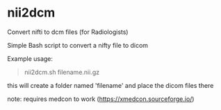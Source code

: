 # nii2dcm
Convert nifti to dcm files (for Radiologists)

Simple Bash script to convert a nifty file to dicom

Example usage:

> nii2dcm.sh filename.nii.gz

this will create a folder named 'filename' and place the dicom files there

note: requires medcon to work (https://xmedcon.sourceforge.io/)
